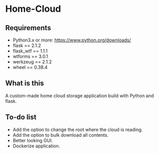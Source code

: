 # Home-Cloud

## Requirements
- Python3.x or more: https://www.python.org/downloads/
- flask == 2.1.2
- flask_wtf == 1.1.1
- wtforms == 3.0.1
- werkzeug == 2.1.2
- wheel == 0.38.4

## What is this
A custom-made home cloud storage application build with Python and flask.

## To-do list
- Add the option to change the root where the cloud is reading.
- Add the option to bulk download all contents.
- Better looking GUI.
- Dockerize application.
